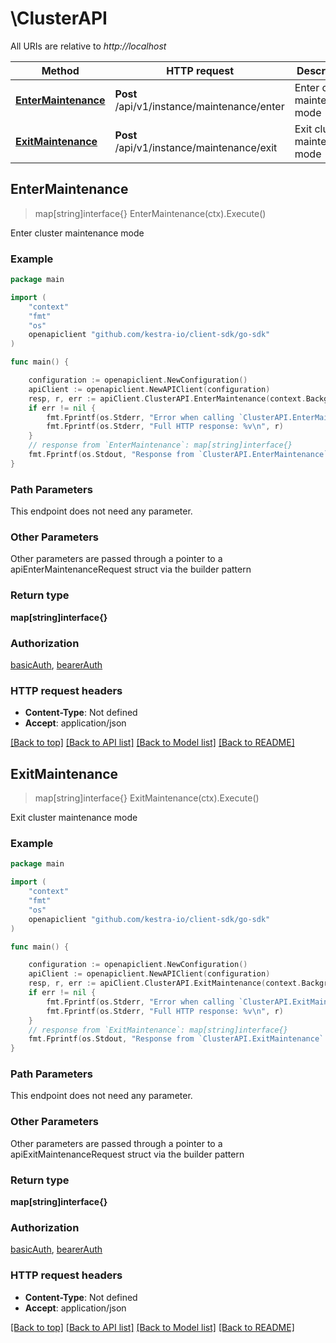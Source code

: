 # \ClusterAPI

All URIs are relative to *http://localhost*

Method | HTTP request | Description
------------- | ------------- | -------------
[**EnterMaintenance**](ClusterAPI.md#EnterMaintenance) | **Post** /api/v1/instance/maintenance/enter | Enter cluster maintenance mode
[**ExitMaintenance**](ClusterAPI.md#ExitMaintenance) | **Post** /api/v1/instance/maintenance/exit | Exit cluster maintenance mode



## EnterMaintenance

> map[string]interface{} EnterMaintenance(ctx).Execute()

Enter cluster maintenance mode



### Example

```go
package main

import (
	"context"
	"fmt"
	"os"
	openapiclient "github.com/kestra-io/client-sdk/go-sdk"
)

func main() {

	configuration := openapiclient.NewConfiguration()
	apiClient := openapiclient.NewAPIClient(configuration)
	resp, r, err := apiClient.ClusterAPI.EnterMaintenance(context.Background()).Execute()
	if err != nil {
		fmt.Fprintf(os.Stderr, "Error when calling `ClusterAPI.EnterMaintenance``: %v\n", err)
		fmt.Fprintf(os.Stderr, "Full HTTP response: %v\n", r)
	}
	// response from `EnterMaintenance`: map[string]interface{}
	fmt.Fprintf(os.Stdout, "Response from `ClusterAPI.EnterMaintenance`: %v\n", resp)
}
```

### Path Parameters

This endpoint does not need any parameter.

### Other Parameters

Other parameters are passed through a pointer to a apiEnterMaintenanceRequest struct via the builder pattern


### Return type

**map[string]interface{}**

### Authorization

[basicAuth](../README.md#basicAuth), [bearerAuth](../README.md#bearerAuth)

### HTTP request headers

- **Content-Type**: Not defined
- **Accept**: application/json

[[Back to top]](#) [[Back to API list]](../README.md#documentation-for-api-endpoints)
[[Back to Model list]](../README.md#documentation-for-models)
[[Back to README]](../README.md)


## ExitMaintenance

> map[string]interface{} ExitMaintenance(ctx).Execute()

Exit cluster maintenance mode



### Example

```go
package main

import (
	"context"
	"fmt"
	"os"
	openapiclient "github.com/kestra-io/client-sdk/go-sdk"
)

func main() {

	configuration := openapiclient.NewConfiguration()
	apiClient := openapiclient.NewAPIClient(configuration)
	resp, r, err := apiClient.ClusterAPI.ExitMaintenance(context.Background()).Execute()
	if err != nil {
		fmt.Fprintf(os.Stderr, "Error when calling `ClusterAPI.ExitMaintenance``: %v\n", err)
		fmt.Fprintf(os.Stderr, "Full HTTP response: %v\n", r)
	}
	// response from `ExitMaintenance`: map[string]interface{}
	fmt.Fprintf(os.Stdout, "Response from `ClusterAPI.ExitMaintenance`: %v\n", resp)
}
```

### Path Parameters

This endpoint does not need any parameter.

### Other Parameters

Other parameters are passed through a pointer to a apiExitMaintenanceRequest struct via the builder pattern


### Return type

**map[string]interface{}**

### Authorization

[basicAuth](../README.md#basicAuth), [bearerAuth](../README.md#bearerAuth)

### HTTP request headers

- **Content-Type**: Not defined
- **Accept**: application/json

[[Back to top]](#) [[Back to API list]](../README.md#documentation-for-api-endpoints)
[[Back to Model list]](../README.md#documentation-for-models)
[[Back to README]](../README.md)

